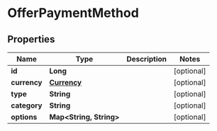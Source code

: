 
# OfferPaymentMethod

## Properties
Name | Type | Description | Notes
------------ | ------------- | ------------- | -------------
**id** | **Long** |  |  [optional]
**currency** | [**Currency**](Currency.md) |  |  [optional]
**type** | **String** |  |  [optional]
**category** | **String** |  |  [optional]
**options** | **Map&lt;String, String&gt;** |  |  [optional]



